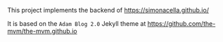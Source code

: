 This project implements the backend of https://simonacella.github.io/

It is based on the `Adam Blog 2.0` Jekyll theme at https://github.com/the-mvm/the-mvm.github.io



